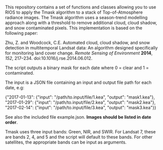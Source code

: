 This repository contains a set of functions and classes allowing you to use RIOS to apply the Tmask algorithm to a stack of Top-of-Atmosphere radiance images. The Tmask algorithm uses a season-trend modelling approach along with a threshold to remove additional cloud, cloud shadow, and snow contaminated pixels. This implementation is based on the following paper:

Zhu, Z. and Woodcock, C.E. Automated cloud, cloud shadow, and snow detection in multitemporal Landsat data: An algorithm designed specifically for monitoring land cover change. *Remote Sensing of Environment* **2014**, *152*, 217–234. doi:10.1016/j.rse.2014.06.012.

The script outputs a binary mask for each date where 0 = clear and 1 = contaminated.

The input is a JSON file containing an input and output file path for each date, e.g:

{"2017-01-13": {"input": "/path/to.input/file/1.kea", "output": "mask1.kea"},
"2017-01-29": {"input": "/path/to.input/file/2.kea", "output": "mask2.kea"},
"2017-02-14": {"input": "/path/to.input/file/3.kea", "output": "mask3.kea"}}

See also the included file example.json. **Images should be listed in date order**.

Tmask uses three input bands: Green, NIR, and SWIR. For Landsat 7, these are bands 2, 4, and 5 and the script will default to these bands. For other satellites, the appropriate bands can be input as arguments.


